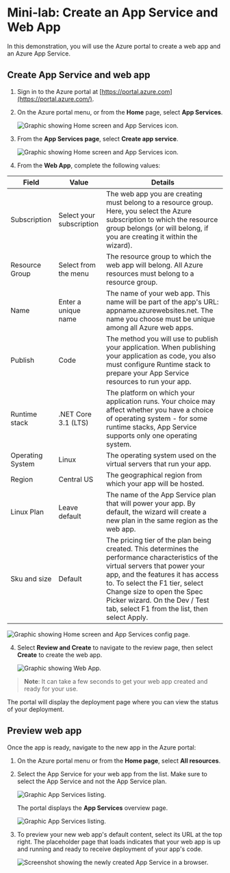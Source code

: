 # Mini-lab: Create an App Service and Web App

In this demonstration, you will use the Azure portal to create a web app and an Azure App Service.

## Create App Service and web app

1. Sign in to the Azure portal at [https://portal.azure.com](https://portal.azure.com/).

1. On the Azure portal menu, or from the **Home** page, select **App Services**. 

    ![Graphic showing Home screen and App Services icon.](../../Linked_Image_Files/app_service_home_1.png)

2. From the **App Services page**, select **Create app service**. 

    ![Graphic showing Home screen and App Services icon.](../../Linked_Image_Files/create_app_service_2.png)

3. From the **Web App**, complete the following values:

| Field | Value | Details |
|------------------|-----------------------------------------------|-------------------------------------------------------------------------------------------------------------------------------------------------------------------------------------------------------------------------------------------------------------------------------------------------------------------------|
| Subscription | Select your subscription | The web app you are creating must belong to a resource group. Here, you select the Azure subscription to which the resource group belongs (or will belong, if you are creating it within the wizard). |
| Resource Group | Select from the menu | The resource group to which the web app will belong. All Azure resources must belong to a resource group. |
| Name | Enter a unique name | The name of your web app. This name will be part of the app's URL: appname.azurewebsites.net. The name you choose must be unique among all Azure web apps. |
| Publish | Code | The method you will use to publish your application. When publishing your application as code, you also must configure Runtime stack to prepare your App Service resources to run your app. |
| Runtime stack | .NET Core 3.1 (LTS) | The platform on which your application runs. Your choice may affect whether you have a choice of operating system - for some runtime stacks, App Service supports only one operating system. |
| Operating System | Linux | The operating system used on the virtual servers that run your app. |
| Region | Central US | The geographical region from which your app will be hosted. |
| Linux Plan | Leave default | The name of the App Service plan that will power your app. By default, the wizard will create a new plan in the same region as the web app. |
| Sku and size | Default | The pricing tier of the plan being created. This determines the performance characteristics of the virtual servers that power your app, and the features it has access to. To select the F1 tier, select Change size to open the Spec Picker wizard. On the Dev / Test tab, select F1 from the list, then select Apply. |

![Graphic showing Home screen and App Services config page.](../../Linked_Image_Files/app_service_create_3.png)

4. Select **Review and Create** to navigate to the review page, then select **Create** to create the web app.

    ![Graphic showing Web App.](../../Linked_Image_Files/app_service_create_app_4.png)

> **Note**: It can take a few seconds to get your web app created and ready for your use.

The portal will display the deployment page where you can view the status of your deployment. 

## Preview web app

Once the app is ready, navigate to the new app in the Azure portal:

1. On the Azure portal menu or from the **Home page**, select **All resources**.

2. Select the App Service for your web app from the list. Make sure to select the App Service and not the App Service plan.

    ![Graphic App Services listing.](../../Linked_Image_Files/app_service_create_app_5.png)

    The portal displays the **App Services** overview page.

    ![Graphic App Services listing.](../../Linked_Image_Files/app_service_create_app_6.png)

1. To preview your new web app's default content, select its URL at the top right. The placeholder page that loads indicates that your web app is up and running and ready to receive deployment of your app's code.

    ![Screenshot showing the newly created App Service in a browser.](../../Linked_Image_Files/create_app_service_demo_image1.png)

 
